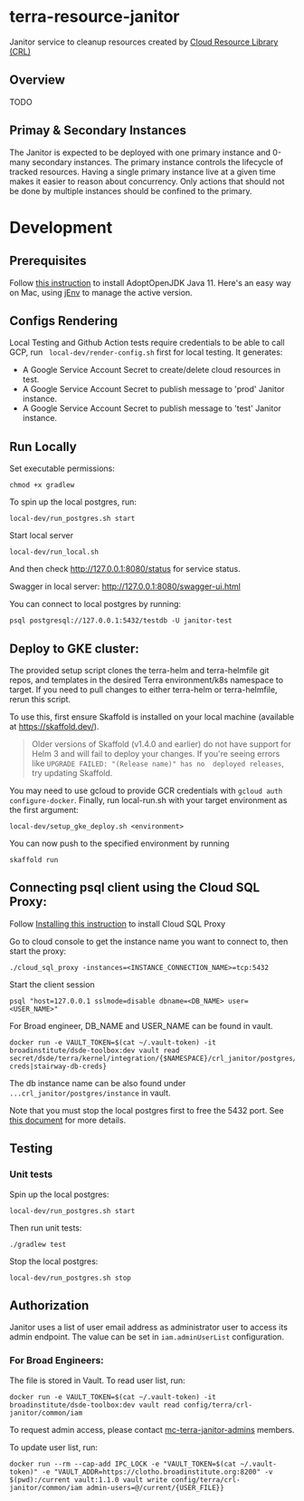 # terra-resource-janitor
Janitor service to cleanup resources created by [Cloud Resource Library (CRL)](https://github.com/DataBiosphere/terra-cloud-resource-lib) 

## Overview
TODO

## Primay & Secondary Instances
The Janitor is expected to be deployed with one primary instance and 0-many secondary instances.
The primary instance controls the lifecycle of tracked resources. Having a single primary instance
live at a given time makes it easier to reason about concurrency. Only actions that should not be
done by multiple instances should be confined to the primary.

# Development

## Prerequisites
Follow [this instruction](https://adoptopenjdk.net/installation.html) to install AdoptOpenJDK Java 11. 
Here's an easy way on Mac, using [jEnv](https://www.jenv.be/) to manage the active version.

## Configs Rendering
Local Testing and Github Action tests require credentials to be able to call GCP, run
``` local-dev/render-config.sh``` first for local testing. It generates:
* A Google Service Account Secret to create/delete cloud resources in test.
* A Google Service Account Secret to publish message to 'prod' Janitor instance.
* A Google Service Account Secret to publish message to 'test' Janitor instance.

## Run Locally
Set executable permissions:
```
chmod +x gradlew
```

To spin up the local postgres, run:
```
local-dev/run_postgres.sh start
```
Start local server
```
local-dev/run_local.sh
```
And then check http://127.0.0.1:8080/status for service status.

Swagger in local server: http://127.0.0.1:8080/swagger-ui.html

You can connect to local postgres by running: 
```
psql postgresql://127.0.0.1:5432/testdb -U janitor-test
```

## Deploy to GKE cluster:
The provided setup script clones the terra-helm and terra-helmfile git repos,
and templates in the desired Terra environment/k8s namespace to target.
If you need to pull changes to either terra-helm or terra-helmfile, rerun this script.

To use this, first ensure Skaffold is installed on your local machine 
(available at https://skaffold.dev/). 

> Older versions of Skaffold (v1.4.0 and earlier) do not have support for Helm 3 and will fail to deploy your 
changes. If you're seeing errors like `UPGRADE FAILED: "(Release name)" has no 
deployed releases`, try updating Skaffold.

You may need to use gcloud to provide GCR
 credentials with `gcloud auth configure-docker`. Finally, run local-run.sh with
  your target environment as the first argument:

```
local-dev/setup_gke_deploy.sh <environment>
```

You can now push to the specified environment by running

```
skaffold run
```

## Connecting psql client using the Cloud SQL Proxy:
Follow [Installing this instruction](https://cloud.google.com/sql/docs/mysql/sql-proxy#macos-64-bit)
to install Cloud SQL Proxy 

Go to cloud console to get the instance name you want to connect to, then start the proxy:
```
./cloud_sql_proxy -instances=<INSTANCE_CONNECTION_NAME>=tcp:5432
```
Start the client session
```
psql "host=127.0.0.1 sslmode=disable dbname=<DB_NAME> user=<USER_NAME>"
```
For Broad engineer, DB_NAME and USER_NAME can be found in vault. 
```
docker run -e VAULT_TOKEN=$(cat ~/.vault-token) -it broadinstitute/dsde-toolbox:dev vault read secret/dsde/terra/kernel/integration/{$NAMESPACE}/crl_janitor/postgres/{db-creds|stairway-db-creds}
```
The db instance name can be also found under `...crl_janitor/postgres/instance` in vault.

Note that you must stop the local postgres first to free the 5432 port.
See [this document](https://cloud.google.com/sql/docs/postgres/connect-admin-proxy) for more details.

## Testing

### Unit tests

Spin up the local postgres:
```
local-dev/run_postgres.sh start
```

Then run unit tests:
```
./gradlew test
```
Stop the local postgres:
```
local-dev/run_postgres.sh stop
```
## Authorization
Janitor uses a list of user email address as administrator user to access its admin endpoint.
The value can be set in `iam.adminUserList` configuration.
### For Broad Engineers:
The file is stored in Vault. 
To read user list, run:
```
docker run -e VAULT_TOKEN=$(cat ~/.vault-token) -it broadinstitute/dsde-toolbox:dev vault read config/terra/crl-janitor/common/iam 
```
To request admin access, please contact [mc-terra-janitor-admins](https://github.com/orgs/broadinstitute/teams/mc-terra-janitor-admins) members.

To update user list, run:
```
docker run --rm --cap-add IPC_LOCK -e "VAULT_TOKEN=$(cat ~/.vault-token)" -e "VAULT_ADDR=https://clotho.broadinstitute.org:8200" -v $(pwd):/current vault:1.1.0 vault write config/terra/crl-janitor/common/iam admin-users=@/current/{USER_FILE}}
```